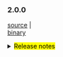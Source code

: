 ### 2.0.0	

 [source](https://github.com/seata/seata/archive/v2.0.0.zip) |	
 [binary](https://github.com/seata/seata/releases/download/v2.0.0/seata-server-2.0.0.zip) 	

<details>	
  <summary><mark>Release notes</mark></summary>	
  ### Seata 2.0.0	

  Seata 2.0.0 Released.

  Seata is an easy-to-use, high-performance, open source distributed transaction solution.

  The version is updated as follows:


  ### feature：
  - [[#1234](https://github.com/seata/seata/pull/1234)] Please delete the sample later

  ### bugfix：
  - [[#1234](https://github.com/seata/seata/pull/1234)] Please delete the sample later


   ### optimize：
  - [[#4544](https://github.com/seata/seata/pull/4544)] optimize jackson dependencies in TransactionContextFilterTest


  ### test:	

* [[#1234](https://github.com/seata/seata/pull/1234)] Please delete the sample later

Thanks to these contributors for their code commits. Please report an unintended omission.

- [slievrly](https://github.com/slievrly) 
- [liurong](https://github.com/robynron)

Also, we receive many valuable issues, questions and advices from our community. Thanks for you all.

 #### Link	

 - **Seata:** https://github.com/seata/seata
 - **Seata-Samples:** https://github.com/seata/seata-samples
 - **Release:** https://github.com/seata/seata/releases
 - **WebSite:** https://seata.io


</details>
